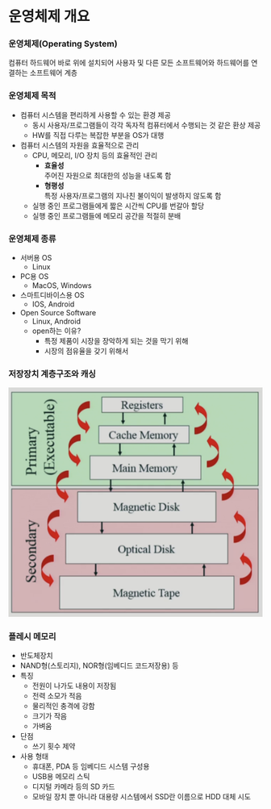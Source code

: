 # 운영체제 개요

### 운영체제(Operating System)

컴퓨터 하드웨어 바로 위에 설치되어 사용자 및 다른 모든 소프트웨어와 하드웨어를 연결하는 소프트웨어 계층

### 운영체제 목적

- 컴퓨터 시스템을 편리하게 사용할 수 있는 환경 제공
  - 동시 사용자/프로그램들이 각각 독자적 컴퓨터에서 수행되는 것 같은 환상 제공
  - HW를 직접 다루는 복잡한 부분을 OS가 대행
- 컴퓨터 시스템의 자원을 효율적으로 관리
  - CPU, 메모리, I/O 장치 등의 효율적인 관리
    - **효율성**  
      주어진 자원으로 최대한의 성능을 내도록 함
    - **형평성**  
      특정 사용자/프로그램의 지나친 불이익이 발생하지 않도록 함
  - 실행 중인 프로그램들에게 짧은 시간씩 CPU를 번갈아 할당
  - 실행 중인 프로그램들에 메모리 공간을 적절히 분배

### 운영체제 종류

- 서버용 OS
  - Linux
- PC용 OS
  - MacOS, Windows
- 스마트디바이스용 OS
  - IOS, Android
- Open Source Software
  - Linux, Android
  - open하는 이유?
    - 특정 제품이 시장을 장악하게 되는 것을 막기 위해
    - 시장의 점유율을 갖기 위해서

### 저장장치 계층구조와 캐싱

![저장장치 계층구조](./img/memory.png)

### 플레시 메모리

- 반도체장치
- NAND형(스토리지), NOR형(임베디드 코드저장용) 등
- 특징
  - 전원이 나가도 내용이 저장됨
  - 전력 소모가 적음
  - 물리적인 충격에 강함
  - 크기가 작음
  - 가벼움
- 단점
  - 쓰기 횟수 제약
- 사용 형태
  - 휴대폰, PDA 등 임베디드 시스템 구성용
  - USB용 메모리 스틱
  - 디지털 카메라 등의 SD 카드
  - 모바일 장치 뿐 아니라 대용량 시스템에서 SSD란 이름으로 HDD 대체 시도
